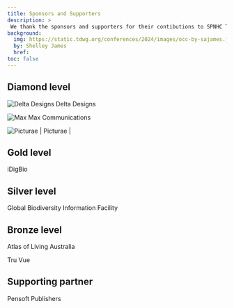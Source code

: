 ```yaml
---
title: Sponsors and Supporters
description: >
 We thank the sponsors and supporters for their contibutions to SPNHC TDWG 2024.
background:
  img: https://static.tdwg.org/conferences/2024/images/occ-by-sajames.jpg
  by: Shelley James
  href: 
toc: false
---
```


## Diamond level

![Delta Designs](https://static.tdwg.org/conferences/2024/images/sponsors/delta-combined.jpg) Delta Designs

![Max](https://static.tdwg.org/conferences/2024/images/sponsors/max-sqy.jpg) Max Communications 

![Picturae](https://static.tdwg.org/conferences/2024/images/sponsors/picturae-400.png) | Picturae |

## Gold level

iDigBio

## Silver level

Global Biodiversity Information Facility

## Bronze level

Atlas of Living Australia

Tru Vue

## Supporting partner

Pensoft Publishers
